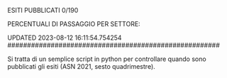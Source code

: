 ESITI PUBBLICATI 0/190 

PERCENTUALI DI PASSAGGIO PER SETTORE:

UPDATED 2023-08-12 16:11:54.754254
###################################################### 

Si tratta di un semplice script in python per controllare quando sono pubblicati gli esiti (ASN 2021, sesto quadrimestre).

